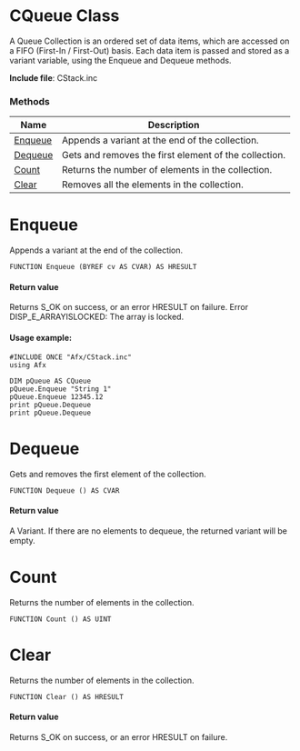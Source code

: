 # CQueue Class

A Queue Collection is an ordered set of data items, which are accessed on a FIFO (First-In / First-Out) basis. Each data item is passed and stored as a variant variable, using the Enqueue and Dequeue methods.

**Include file**: CStack.inc

### Methods

| Name       | Description |
| ---------- | ----------- |
| [Enqueue](#Enqueue) | Appends a variant at the end of the collection. |
| [Dequeue](#Dequeue) | Gets and removes the first element of the collection. |
| [Count](#Count) | Returns the number of elements in the collection. |
| [Clear](#Clear) | Removes all the elements in the collection. |

# <a name="Enqueue"></a>Enqueue

Appends a variant at the end of the collection.

```
FUNCTION Enqueue (BYREF cv AS CVAR) AS HRESULT
```

#### Return value

Returns S_OK on success, or an error HRESULT on failure.
Error DISP_E_ARRAYISLOCKED: The array is locked.

#### Usage example:

```
#INCLUDE ONCE "Afx/CStack.inc"
using Afx

DIM pQueue AS CQueue
pQueue.Enqueue "String 1"
pQueue.Enqueue 12345.12
print pQueue.Dequeue
print pQueue.Dequeue
```

# <a name="Dequeue"></a>Dequeue

Gets and removes the first element of the collection.

```
FUNCTION Dequeue () AS CVAR
```

#### Return value

A Variant. If there are no elements to dequeue, the returned variant will be empty.

# <a name="Count"></a>Count

Returns the number of elements in the collection.

```
FUNCTION Count () AS UINT
```

# <a name="Clear"></a>Clear

Returns the number of elements in the collection.

```
FUNCTION Clear () AS HRESULT
```

#### Return value

Returns S_OK on success, or an error HRESULT on failure.
